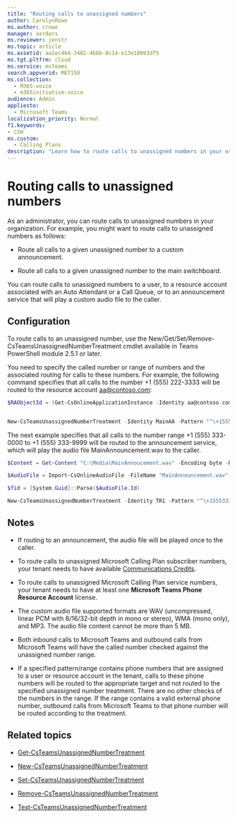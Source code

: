 ```yaml
---
title: "Routing calls to unassigned numbers"
author: CarolynRowe
ms.author: crowe
manager: serdars
ms.reviewer: jenstr
ms.topic: article
ms.assetid: aa2ec464-3481-4bbb-8c14-e13e18093df5
ms.tgt.pltfrm: cloud
ms.service: msteams
search.appverid: MET150
ms.collection: 
  - M365-voice
  - m365initiative-voice
audience: Admin
appliesto: 
  - Microsoft Teams
localization_priority: Normal
f1.keywords:
- CSH
ms.custom: 
  - Calling Plans
description: "Learn how to route calls to unassigned numbers in your organization."
---
```


# Routing calls to unassigned numbers

As an administrator, you can route calls to unassigned numbers in your organization. For example, you might want to route calls to unassigned numbers as follows: 

- Route all calls to a given unassigned number to a custom announcement.

- Route all calls to a given unassigned number to the main switchboard.

You can route calls to unassigned numbers to a user, to a resource account associated with an Auto Attendant or a Call Queue, or to an announcement service that will play a custom audio file to the caller.

## Configuration

To route calls to an unassigned number, use the New/Get/Set/Remove-CsTeamsUnassignedNumberTreatment cmdlet available in Teams PowerShell module 2.5.1 or later.

You need to specify the called number or range of numbers and the associated routing for calls to these numbers. For example, the following command specifies that all calls to the number +1 (555) 222-3333 will be routed to the resource account aa@contoso.com:

``` PowerShell
$RAObjectId = (Get-CsOnlineApplicationInstance -Identity aa@contoso.com).ObjectId


New-CsTeamsUnassignedNumberTreatment -Identity MainAA -Pattern "^\+15552223333$" -TargetType ResourceAccount -Target $RAObjectId -TreatmentPriority 1
```

The next example specifies that all calls to the number range +1 (555) 333-0000 to +1 (555) 333-9999 will be routed to the announcement service, which will play the audio file MainAnnouncement.wav to the caller.

```PowerShell
$Content = Get-Content "C:\Media\MainAnnoucement.wav" -Encoding byte -ReadCount 0

$AudioFile = Import-CsOnlineAudioFile -FileName "MainAnnouncement.wav" -Content $Content

$fid = [System.Guid]::Parse($AudioFile.Id)

New-CsTeamsUnassignedNumberTreatment -Identity TR1 -Pattern "^\+1555333\d{4}$" -TargetType Announcement -Target $fid.Guid -TreatmentPriority 2
```

## Notes

- If routing to an announcement, the audio file will be played once to the caller.

- To route calls to unassigned Microsoft Calling Plan subscriber numbers, your tenant needs to have available [Communications Credits](what-are-communications-credits.md).

- To route calls to unassigned Microsoft Calling Plan service numbers, your tenant needs to have at least one **Microsoft Teams Phone Resource Account** license.

- The custom audio file supported formats are WAV (uncompressed, linear PCM with 8/16/32-bit depth in mono or stereo), WMA (mono only), and MP3. The audio file content cannot be more than 5 MB.

- Both inbound calls to Microsoft Teams and outbound calls from Microsoft Teams will have the called number checked against the unassigned number range.

- If a specified pattern/range contains phone numbers that are assigned to a user or resource account in the tenant, calls to these phone numbers will be routed to 
the appropriate target and not routed to the specified unassigned number treatment. There are no other checks of the numbers in the range. If the range contains
a valid external phone number, outbound calls from Microsoft Teams to that phone number will be routed according to the treatment.

## Related topics

- [Get-CsTeamsUnassignedNumberTreatment](/powershell/module/teams/get-csteamsunassignednumbertreatment)

- [New-CsTeamsUnassignedNumberTreatment](/powershell/module/teams/new-csteamsunassignednumbertreatment)

- [Set-CsTeamsUnassignedNumberTreatment](/powershell/module/teams/set-csteamsunassignednumbertreatment)

- [Remove-CsTeamsUnassignedNumberTreatment](/powershell/module/teams/remove-csteamsunassignednumbertreatment)

- [Test-CsTeamsUnassignedNumberTreatment](/powershell/module/teams/test-csteamsunassignednumbertreatment)
